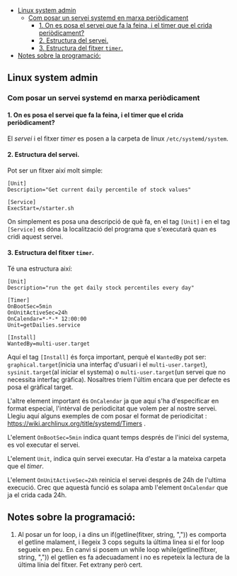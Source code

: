 - [Linux system admin](#linux-system-admin)
  - [Com posar un servei systemd en marxa periòdicament](#com-posar-un-servei-systemd-en-marxa-periòdicament)
    - [1. On es posa el servei que fa la feina, i el timer que el crida periòdicament?](#1-on-es-posa-el-servei-que-fa-la-feina-i-el-timer-que-el-crida-periòdicament)
    - [2. Estructura del servei.](#2-estructura-del-servei)
    - [3. Estructura del fitxer `timer`.](#3-estructura-del-fitxer-timer)
- [Notes sobre la programació:](#notes-sobre-la-programació)


## Linux system admin

### Com posar un servei systemd en marxa periòdicament

#### 1. On es posa el servei que fa la feina, i el timer que el crida periòdicament?

El *servei* i el fitxer *timer* es posen a la carpeta de linux `/etc/systemd/system`.

#### 2. Estructura del servei. 
Pot ser un fitxer així molt simple:
```
[Unit]
Description="Get current daily percentile of stock values"

[Service]
ExecStart=/starter.sh
```
On simplement es posa una descripció de què fa, en el tag `[Unit]` i en el tag `[Service]` es dóna la localització del programa que s'executarà quan es cridi aquest servei.

#### 3. Estructura del fitxer `timer`. 
Té una estructura així:

```
[Unit]
Description="run the get daily stock percentiles every day"

[Timer]
OnBootSec=5min
OnUnitActiveSec=24h
OnCalendar=*-*-* 12:00:00
Unit=getDailies.service

[Install]
WantedBy=multi-user.target
```
Aquí el tag `[Install]` és força important, perquè el `WantedBy` pot ser: `graphical.target`(inicia una interfaç d'usuari i el `multi-user.target`),  `sysinit.target`(al iniciar el systema) o `multi-user.target`(un servei que no necessita interfaç gràfica). Nosaltres triem l'últim encara que per defecte es posa el gràfical target.

L'altre element important és `OnCalendar` ja que aquí s'ha d'especificar en format especial, l'intèrval de periodicitat que volem per al nostre servei. Llegiu aquí alguns exemples de com posar el format de periodicitat : https://wiki.archlinux.org/title/systemd/Timers .

L'element `OnBootSec=5min` indica quant temps després de l'inici del systema, es vol executar el servei.

L'element `Unit`, indica quin servei executar. Ha d'estar a la mateixa carpeta que el *timer*.
 
 L'element `OnUnitActiveSec=24h` reinicia el servei després de 24h de l'ultima execució. Crec que aquestà funció es solapa amb l'element `OnCalendar` que ja el crida cada 24h.

## Notes sobre la programació:

1. Al posar un for loop, i a dins un if(getline(fitxer, string, ",")) es comporta el getline malament, i llegeix 3 cops seguits la última linea si el for loop segueix en peu. 
En canvi si posem un while loop while(getline(fitxer, string, ",")) el getlien es fa adecuadament i no es repeteix la lectura de la última línia del fitxer. Fet extrany però cert.